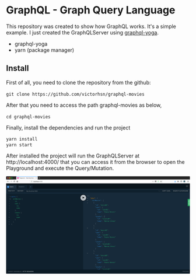 # GraphQL - Graph Query Language

This repository was created to show how GraphQL works. It's a simple example. I just created the GraphQLServer using [graphql-yoga](https://github.com/graphcool/graphql-yoga). 

- graphql-yoga 
- yarn (package manager)

## Install 

First of all, you need to clone the repository from the github:

`
git clone https://github.com/victorhsn/graphql-movies
`

After that you need to access the path graphql-movies as below,

`
cd graphql-movies
`

Finally, install the dependencies and run the project
```
yarn install
yarn start
```

After installed the project will run the GraphQLServer at http://localhost:4000/ that you can access it from the browser to open the Playground and execute the Query/Mutation.

![GraphLQ Playground](https://github.com/victorhsn/graphql-movies/blob/master/screenshots/graphql-playground.png)








